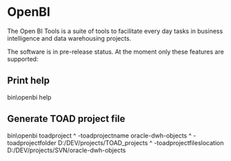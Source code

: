 # OpenBI

The Open BI Tools is a suite of tools to facilitate every day tasks in business intelligence and data warehousing projects.

The software is in pre-release status.
At the moment only these features are supported:

## Print help
bin\openbi help

## Generate TOAD project file
bin\openbi toadproject ^
	-toadprojectname oracle-dwh-objects ^
	-toadprojectfolder D:/DEV/projects/TOAD_projects ^
	-toadprojectfileslocation D:/DEV/projects/SVN/oracle-dwh-objects

